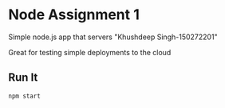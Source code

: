 # Node Assignment 1
Simple node.js app that servers "Khushdeep Singh-150272201"

Great for testing simple deployments to the cloud

## Run It

`npm start`
